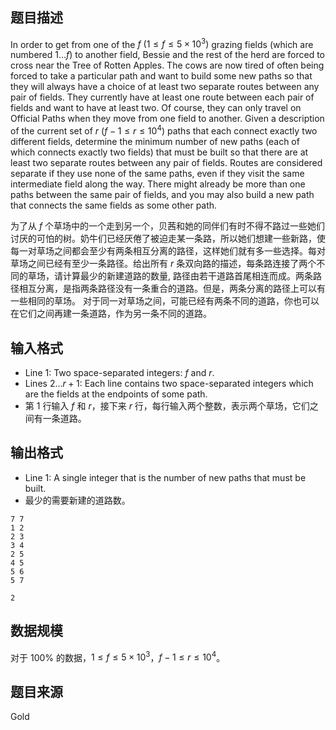 ## 题目描述
In order to get from one of the $f\ (1 \le f \le 5\times 10^3)$ grazing fields (which are numbered $1\dots f$) to another field, Bessie and the rest of the herd are forced to cross near the Tree of Rotten Apples. The cows are now tired of often being forced to take a particular path and want to build some new paths so that they will always have a choice of at least two separate routes between any pair of fields. They currently have at least one route between each pair of fields and want to have at least two. Of course, they can only travel on Official Paths when they move from one field to another. Given a description of the current set of $r\ (f-1 \le r \le 10^4)$ paths that each connect exactly two different fields, determine the minimum number of new paths (each of which connects exactly two fields) that must be built so that there are at least two separate routes between any pair of fields. Routes are considered separate if they use none of the same paths, even if they visit the same intermediate field along the way. There might already be more than one paths between the same pair of fields, and you may also build a new path that connects the same fields as some other path.


为了从 $f$ 个草场中的一个走到另一个，贝茜和她的同伴们有时不得不路过一些她们讨厌的可怕的树。奶牛们已经厌倦了被迫走某一条路，所以她们想建一些新路，使每一对草场之间都会至少有两条相互分离的路径，这样她们就有多一些选择。每对草场之间已经有至少一条路径。给出所有 $r$ 条双向路的描述，每条路连接了两个不同的草场，请计算最少的新建道路的数量, 路径由若干道路首尾相连而成。两条路径相互分离，是指两条路径没有一条重合的道路。但是，两条分离的路径上可以有一些相同的草场。 对于同一对草场之间，可能已经有两条不同的道路，你也可以在它们之间再建一条道路，作为另一条不同的道路。
## 输入格式
* Line $1$: Two space-separated integers: $f$ and $r$.
* Lines $2\dots r+1$: Each line contains two space-separated integers which are the fields at the endpoints of some path.
* 第 $1$ 行输入 $f$ 和 $r$，接下来 $r$ 行，每行输入两个整数，表示两个草场，它们之间有一条道路。
## 输出格式
* Line $1$: A single integer that is the number of new paths that must be built.
* 最少的需要新建的道路数。
```input1
7 7
1 2
2 3
3 4
2 5
4 5
5 6
5 7
```
```output1
2
```
## 数据规模
对于 $100\%$ 的数据，$1\le f\le 5\times 10^3$，$f-1\le r\le 10^4$。
## 题目来源
Gold